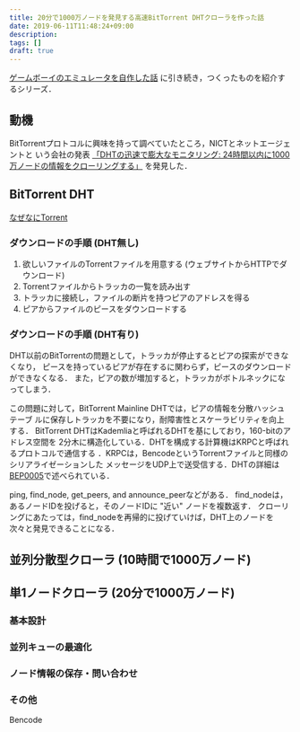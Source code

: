 ```yaml
---
title: 20分で1000万ノードを発見する高速BitTorrent DHTクローラを作った話
date: 2019-06-11T11:48:24+09:00
description:
tags: []
draft: true
---
```


[ゲームボーイのエミュレータを自作した話](/post/write-yourself-a-game-boy-emulator/)
に引き続き，つくったものを紹介するシリーズ．

## 動機

BitTorrentプロトコルに興味を持って調べていたところ，NICTとネットエージェントと
いう会社の発表
[「DHTの迅速で膨大なモニタリング: 24時間以内に1000万ノードの情報をクローリングする」](https://pacsec.jp/psj11/PacSec2011_Massive-Monitoring_jp.pdf) を発見した．

## BitTorrent DHT

[なぜなにTorrent](https://nazenani-torrent.firefirestyle.net/)

### ダウンロードの手順 (DHT無し)

1. 欲しいファイルのTorrentファイルを用意する (ウェブサイトからHTTPでダウンロード)
2. Torrentファイルからトラッカの一覧を読み出す
3. トラッカに接続し，ファイルの断片を持つピアのアドレスを得る
4. ピアからファイルのピースをダウンロードする

### ダウンロードの手順 (DHT有り)

DHT以前のBitTorrentの問題として，トラッカが停止するとピアの探索ができなくなり，
ピースを持っているピアが存在するに関わらず，ピースのダウンロードができなくなる．
また，ピアの数が増加すると，トラッカがボトルネックになってしまう．

この問題に対して，BitTorrent Mainline DHTでは，ピアの情報を分散ハッシュテーブ
ルに保存しトラッカを不要になり，耐障害性とスケーラビリティを向上する．
BitTorrent DHTはKademliaと呼ばれるDHTを基にしており，160-bitのアドレス空間を
2分木に構造化している．DHTを構成する計算機はKRPCと呼ばれるプロトコルで通信する
．KRPCは，BencodeというTorrentファイルと同様のシリアライゼーションした
メッセージをUDP上で送受信する．DHTの詳細は[BEP0005](https://www.bittorrent.org/beps/bep_0005.html)で述べられている．

ping, find_node, get_peers, and announce_peerなどがある．
find_nodeは，あるノードIDを投げると，そのノードIDに "近い" ノードを複数返す．
クローリングにあたっては，find_nodeを再帰的に投げていけば，DHT上のノードを
次々と発見できることになる．

## 並列分散型クローラ (10時間で1000万ノード)


## 単1ノードクローラ (20分で1000万ノード)

### 基本設計

### 並列キューの最適化

### ノード情報の保存・問い合わせ

### その他

Bencode
